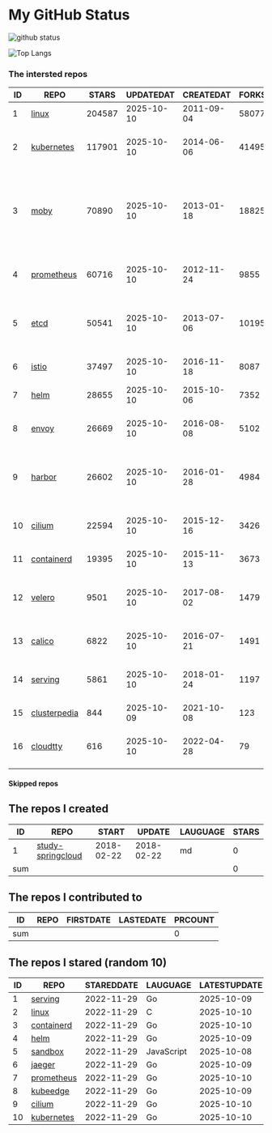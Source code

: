 # My GitHub Status

<img src="https://github-readme-stats-1.yihong0618.vercel.app/api?username=daoqingniu&show_icons=true&&&hide_title=true&count_private=true" alt="github status" />

![Top Langs](https://github-readme-stats-1.yihong0618.vercel.app/api/top-langs/?username=daoqingniu&layout=compact)

<!--START_SECTION:github_repos-->
### The intersted repos
| ID |                              REPO                               | STARS  | UPDATEDAT  | CREATEDAT  | FORKSCOUNT |                                                DESCRIPTIONS                                                |
|----|-----------------------------------------------------------------|--------|------------|------------|------------|------------------------------------------------------------------------------------------------------------|
|  1 | [linux](https://github.com/torvalds/linux)                      | 204587 | 2025-10-10 | 2011-09-04 |      58077 | Linux kernel source tree                                                                                   |
|  2 | [kubernetes](https://github.com/kubernetes/kubernetes)          | 117901 | 2025-10-10 | 2014-06-06 |      41495 | Production-Grade Container Scheduling and Management                                                       |
|  3 | [moby](https://github.com/moby/moby)                            |  70890 | 2025-10-10 | 2013-01-18 |      18825 | The Moby Project - a collaborative project for the container ecosystem to assemble container-based systems |
|  4 | [prometheus](https://github.com/prometheus/prometheus)          |  60716 | 2025-10-10 | 2012-11-24 |       9855 | The Prometheus monitoring system and time series database.                                                 |
|  5 | [etcd](https://github.com/etcd-io/etcd)                         |  50541 | 2025-10-10 | 2013-07-06 |      10195 | Distributed reliable key-value store for the most critical data of a distributed system                    |
|  6 | [istio](https://github.com/istio/istio)                         |  37497 | 2025-10-10 | 2016-11-18 |       8087 | Connect, secure, control, and observe services.                                                            |
|  7 | [helm](https://github.com/helm/helm)                            |  28655 | 2025-10-10 | 2015-10-06 |       7352 | The Kubernetes Package Manager                                                                             |
|  8 | [envoy](https://github.com/envoyproxy/envoy)                    |  26669 | 2025-10-10 | 2016-08-08 |       5102 | Cloud-native high-performance edge/middle/service proxy                                                    |
|  9 | [harbor](https://github.com/goharbor/harbor)                    |  26602 | 2025-10-10 | 2016-01-28 |       4984 | An open source trusted cloud native registry project that stores, signs, and scans content.                |
| 10 | [cilium](https://github.com/cilium/cilium)                      |  22594 | 2025-10-10 | 2015-12-16 |       3426 | eBPF-based Networking, Security, and Observability                                                         |
| 11 | [containerd](https://github.com/containerd/containerd)          |  19395 | 2025-10-10 | 2015-11-13 |       3673 | An open and reliable container runtime                                                                     |
| 12 | [velero](https://github.com/vmware-tanzu/velero)                |   9501 | 2025-10-10 | 2017-08-02 |       1479 | Backup and migrate Kubernetes applications and their persistent volumes                                    |
| 13 | [calico](https://github.com/projectcalico/calico)               |   6822 | 2025-10-10 | 2016-07-21 |       1491 | Cloud native networking and network security                                                               |
| 14 | [serving](https://github.com/knative/serving)                   |   5861 | 2025-10-10 | 2018-01-24 |       1197 | Kubernetes-based, scale-to-zero, request-driven compute                                                    |
| 15 | [clusterpedia](https://github.com/clusterpedia-io/clusterpedia) |    844 | 2025-10-09 | 2021-10-08 |        123 | The Encyclopedia of Kubernetes clusters                                                                    |
| 16 | [cloudtty](https://github.com/cloudtty/cloudtty)                |    616 | 2025-10-10 | 2022-04-28 |         79 | A Friendly Kubernetes CloudShell (Web Terminal) !                                                          |



#### Skipped repos
<!--END_SECTION:github_repos-->

<!--START_SECTION:my_github-->
## The repos I created
| ID  |                                 REPO                                 |   START    |   UPDATE   | LAUGUAGE | STARS |
|-----|----------------------------------------------------------------------|------------|------------|----------|-------|
|   1 | [study-springcloud](https://github.com/daoqingniu/study-springcloud) | 2018-02-22 | 2018-02-22 | md       |     0 |
| sum |                                                                      |            |            |          |     0 |

## The repos I contributed to
| ID  | REPO | FIRSTDATE | LASTEDATE | PRCOUNT |
|-----|------|-----------|-----------|---------|
| sum |      |           |           |       0 |

## The repos I stared (random 10)
| ID |                          REPO                          | STAREDDATE |  LAUGUAGE  | LATESTUPDATE |
|----|--------------------------------------------------------|------------|------------|--------------|
|  1 | [serving](https://github.com/knative/serving)          | 2022-11-29 | Go         | 2025-10-09   |
|  2 | [linux](https://github.com/torvalds/linux)             | 2022-11-29 | C          | 2025-10-10   |
|  3 | [containerd](https://github.com/containerd/containerd) | 2022-11-29 | Go         | 2025-10-10   |
|  4 | [helm](https://github.com/helm/helm)                   | 2022-11-29 | Go         | 2025-10-09   |
|  5 | [sandbox](https://github.com/cncf/sandbox)             | 2022-11-29 | JavaScript | 2025-10-08   |
|  6 | [jaeger](https://github.com/jaegertracing/jaeger)      | 2022-11-29 | Go         | 2025-10-09   |
|  7 | [prometheus](https://github.com/prometheus/prometheus) | 2022-11-29 | Go         | 2025-10-10   |
|  8 | [kubeedge](https://github.com/kubeedge/kubeedge)       | 2022-11-29 | Go         | 2025-10-09   |
|  9 | [cilium](https://github.com/cilium/cilium)             | 2022-11-29 | Go         | 2025-10-10   |
| 10 | [kubernetes](https://github.com/kubernetes/kubernetes) | 2022-11-29 | Go         | 2025-10-10   |

<!--END_SECTION:my_github-->
